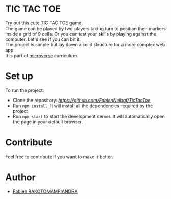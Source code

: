 # TIC TAC TOE

Try out this cute TIC TAC TOE game.  
The game can be played by two players taking turn to position their markers inside a grid of 9 cells.
Or you can test your skills by playing against the computer. Let's see if you can bit it.  
The project is simple but lay down a solid structure for a more complex web app.  
It is part of [microverse](https://www.microverse.org/) curriculum.

# Set up

To run the project:

- Clone the repository: _https://github.com/FabienNeibaf/TicTacToe_
- Run `npm install`. It will install all the dependencies required by the project
- Run `npm start` to start the development server. It will automatically open the page in your default browser.

# Contribute

Feel free to contribute if you want to make it better.

# Author

- [Fabien RAKOTOMAMPIANDRA](https://github.com/FabienNeibaf/)
